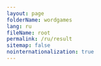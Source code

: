 ```yaml
---
layout: page
folderName: wordgames
lang: ru
fileName: root
permalink: /ru/result
sitemap: false
nointernationalization: true
---
```

